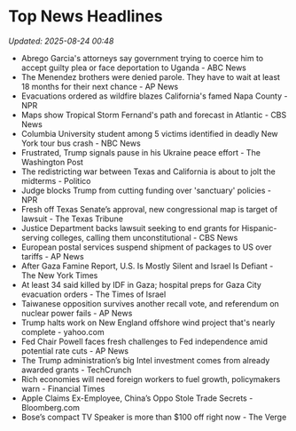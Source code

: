 # Top News Headlines

_Updated: 2025-08-24 00:48_

- Abrego Garcia's attorneys say government trying to coerce him to accept guilty plea or face deportation to Uganda - ABC News
- The Menendez brothers were denied parole. They have to wait at least 18 months for their next chance - AP News
- Evacuations ordered as wildfire blazes California's famed Napa County - NPR
- Maps show Tropical Storm Fernand's path and forecast in Atlantic - CBS News
- Columbia University student among 5 victims identified in deadly New York tour bus crash - NBC News
- Frustrated, Trump signals pause in his Ukraine peace effort - The Washington Post
- The redistricting war between Texas and California is about to jolt the midterms - Politico
- Judge blocks Trump from cutting funding over 'sanctuary' policies - NPR
- Fresh off Texas Senate’s approval, new congressional map is target of lawsuit - The Texas Tribune
- Justice Department backs lawsuit seeking to end grants for Hispanic-serving colleges, calling them unconstitutional - CBS News
- European postal services suspend shipment of packages to US over tariffs - AP News
- After Gaza Famine Report, U.S. Is Mostly Silent and Israel Is Defiant - The New York Times
- At least 34 said killed by IDF in Gaza; hospital preps for Gaza City evacuation orders - The Times of Israel
- Taiwanese opposition survives another recall vote, and referendum on nuclear power fails - AP News
- Trump halts work on New England offshore wind project that's nearly complete - yahoo.com
- Fed Chair Powell faces fresh challenges to Fed independence amid potential rate cuts - AP News
- The Trump administration’s big Intel investment comes from already awarded grants - TechCrunch
- Rich economies will need foreign workers to fuel growth, policymakers warn - Financial Times
- Apple Claims Ex-Employee, China’s Oppo Stole Trade Secrets - Bloomberg.com
- Bose’s compact TV Speaker is more than $100 off right now - The Verge